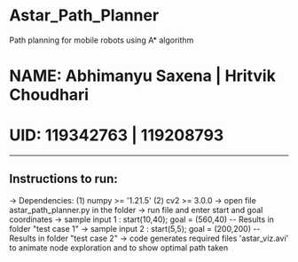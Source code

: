 # Astar_Path_Planner
Path planning for mobile robots using A* algorithm

# NAME: Abhimanyu Saxena | Hritvik Choudhari
# UID: 119342763         | 119208793
--------------------------------
## Instructions to run:

-> Dependencies: (1) numpy >= '1.21.5' 	(2) cv2 >= 3.0.0
-> open file astar_path_planner.py in the folder
-> run file and enter start and goal coordinates
-> sample input 1 : start(10,40); goal = (560,40) -- Results in folder "test case 1"
-> sample input 2 : start(5,5); goal = (200,200)  -- Results in folder "test case 2"
-> code generates required files 'astar_viz.avi' to animate node exploration and to show optimal path taken
